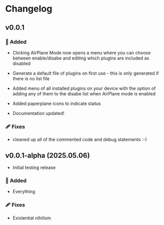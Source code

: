 # Changelog

## v0.0.1

### 🚀 Added

* Clicking AirPlane Mode now opens a menu where you can choose between
  enable/disabe and editing which plugins are included as disabled

* Generate a default file of plugins on first use - this is only generated if 
there is no list file

* Added menu of all installed plugins on your device with the option of adding
  any of them to the disabe list when AirPlane mode is enabled

* Added paperplane icons to indicate status

* Documentation updated!

### 🩹 Fixes

* cleaned up all of the commented code and debug statements :-)

## v0.0.1-alpha (2025.05.06)

* Initial testing release

### 🚀 Added

* Everything

### 🩹 Fixes

* Existential nihilism
